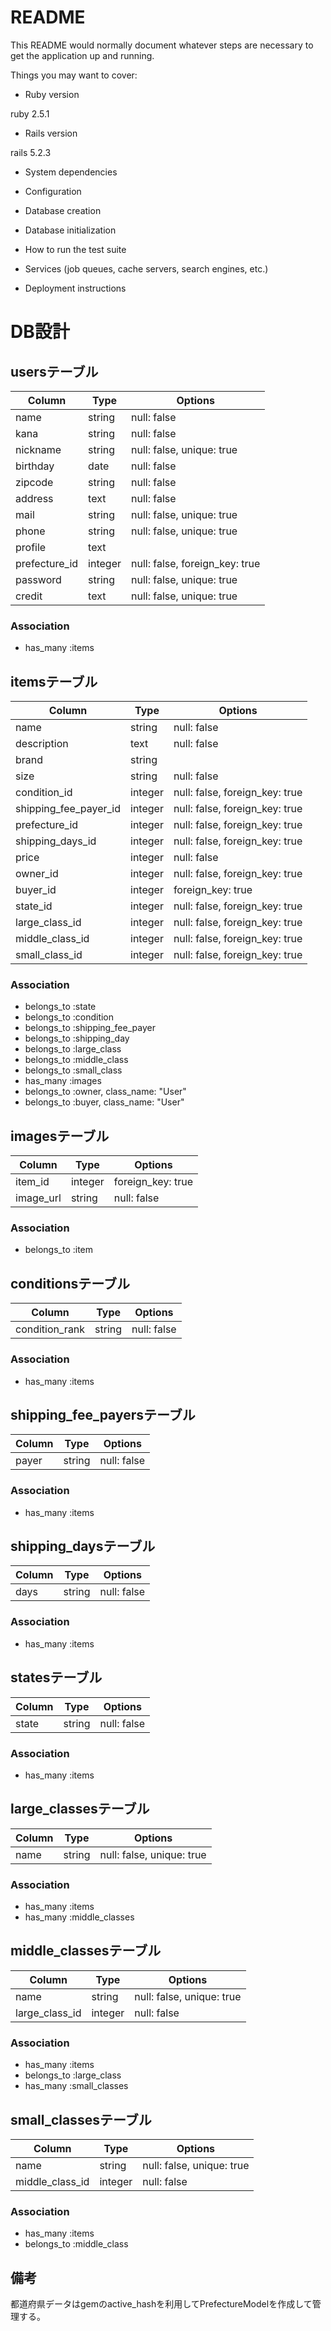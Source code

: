 # README

This README would normally document whatever steps are necessary to get the
application up and running.

Things you may want to cover:

* Ruby version

ruby 2.5.1

* Rails version

rails 5.2.3

* System dependencies

* Configuration

* Database creation

* Database initialization

* How to run the test suite

* Services (job queues, cache servers, search engines, etc.)

* Deployment instructions

# DB設計

## usersテーブル

|Column  |Type  |Options  |
|---|---|---|
|name |string  |null: false  |
|kana|string  |null: false  |
|nickname |string |null: false, unique: true  |
|birthday |date  |null: false  |
|zipcode |string  |null: false  |
|address |text |null: false  |
|mail |string  |null: false, unique: true  |
|phone  |string  |null: false, unique: true  |
|profile  |text | |
|prefecture_id |integer |null: false, foreign_key: true  |
|password  |string  |null: false, unique: true  |
|credit  |text  |null: false, unique: true  |

### Association

- has_many :items

## itemsテーブル

|Column  |Type  |Options  |
|---|---|---|
|name |string  |null: false  |
|description |text  |null: false  |
|brand  |string  |  |
|size  |string  |null: false  |
|condition_id  |integer  |null: false, foreign_key: true  |
|shipping_fee_payer_id  |integer  |null: false, foreign_key: true |
|prefecture_id  |integer  |null: false, foreign_key: true  |
|shipping_days_id |integer  |null: false, foreign_key: true  |
|price |integer  |null: false|
|owner_id  |integer  |null: false, foreign_key: true  |
|buyer_id |integer  |  foreign_key: true |
|state_id  |integer  |null: false, foreign_key: true  |
|large_class_id  |integer  |null: false, foreign_key: true  |
|middle_class_id  |integer  |null: false, foreign_key: true  |
|small_class_id  |integer  |null: false, foreign_key: true  |

### Association

- belongs_to :state
- belongs_to :condition
- belongs_to :shipping_fee_payer
- belongs_to :shipping_day
- belongs_to :large_class
- belongs_to :middle_class
- belongs_to :small_class
- has_many :images
- belongs_to :owner, class_name: "User"
- belongs_to :buyer, class_name: "User"


## imagesテーブル

|Column  |Type  |Options  |
|---|---|---|
|item_id  |integer  |foreign_key: true  |
|image_url  |string  |null: false  |

### Association

- belongs_to :item

## conditionsテーブル

|Column  |Type  |Options  |
|---|---|---|
|condition_rank |string  |null: false  |

### Association

- has_many :items

## shipping_fee_payersテーブル

|Column  |Type  |Options  |
|---|---|---|
|payer |string  |null: false  |

### Association

- has_many :items

## shipping_daysテーブル

|Column  |Type  |Options  |
|---|---|---|
|days |string  |null: false  |

### Association

- has_many :items

## statesテーブル

|Column  |Type  |Options  |
|---|---|---|
|state  |string  |null: false  |

### Association

- has_many :items

## large_classesテーブル

|Column  |Type  |Options  |
|---|---|---|
|name  |string  |null: false, unique: true  |

### Association

- has_many :items
-  has_many :middle_classes

## middle_classesテーブル

|Column  |Type  |Options  |
|---|---|---|
|name |string  |null: false, unique: true  |
|large_class_id |integer  |null: false  |

### Association

- has_many :items
- belongs_to :large_class
- has_many :small_classes

## small_classesテーブル

|Column  |Type  |Options  |
|---|---|---|
|name |string  |null: false, unique: true  |
|middle_class_id |integer  |null: false  |

### Association

- has_many :items
- belongs_to :middle_class

## 備考

都道府県データはgemのactive_hashを利用してPrefectureModelを作成して管理する。
